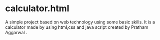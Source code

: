 # calculator.html 
A simple project based on web technology using some basic skills.
It is a calculator made by using html,css and java script created by Pratham Aggarwal .
